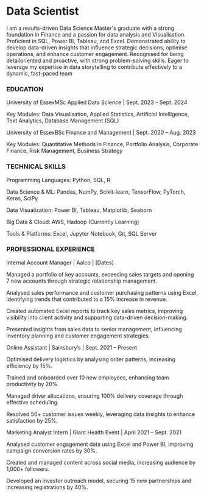 # Data Scientist


I am a results-driven Data Science Master's graduate with a strong foundation in Finance and a passion for data analysis
and Visualisation. Proficient in SQL, Power BI, Tableau, and Excel. Demonstrated ability to develop data-driven insights that
influence strategic decisions, optimise operations, and enhance customer engagement. Recognised for being detailoriented and proactive, with strong problem-solving skills. Eager to leverage my expertise in data storytelling to contribute
effectively to a dynamic, fast-paced team

### EDUCATION

University of EssexMSc Applied Data Science | Sept. 2023 – Sept. 2024

Key Modules: Data Visualisation, Applied Statistics, Artificial Intelligence, Text Analytics, Database Management (SQL)

University of EssexBSc Finance and Management | Sept. 2020 – Aug. 2023

Key Modules: Quantitative Methods in Finance, Portfolio Analysis, Corporate Finance, Risk Management, Business Strategy

### TECHNICAL SKILLS

Programming Languages: Python, SQL, R

Data Science & ML: Pandas, NumPy, Scikit-learn, TensorFlow, PyTorch, Keras, SciPy

Data Visualization: Power BI, Tableau, Matplotlib, Seaborn

Big Data & Cloud: AWS, Hadoop (Currently Learning)

Tools & Platforms: Excel, Jupyter Notebook, Git, SQL Server

### PROFESSIONAL EXPERIENCE

Internal Account Manager | Aalco | [Dates]

Managed a portfolio of key accounts, exceeding sales targets and opening 7 new accounts through strategic relationship management.

Analysed sales performance and customer purchasing patterns using Excel, identifying trends that contributed to a 15% increase in revenue.

Created automated Excel reports to track key sales metrics, improving visibility into client activity and supporting data-driven decision-making.

Presented insights from sales data to senior management, influencing inventory planning and customer engagement strategies.

Online Assistant | Sainsbury’s | Sept. 2021 – Present

Optimised delivery logistics by analysing order patterns, increasing efficiency by 15%.

Trained and onboarded over 10 new employees, enhancing team productivity by 20%.

Managed driver allocations, ensuring 100% delivery coverage through effective scheduling.

Resolved 50+ customer issues weekly, leveraging data insights to enhance satisfaction by 25%.

Marketing Analyst Intern | Giant Health Event | April 2021 – Sept. 2021

Analysed customer engagement data using Excel and Power BI, improving campaign conversion rates by 30%.

Created and managed content across social media, increasing audience by 1,000+ followers.

Developed an investor outreach model, securing 15 new partnerships and increasing registrations by 40%.
